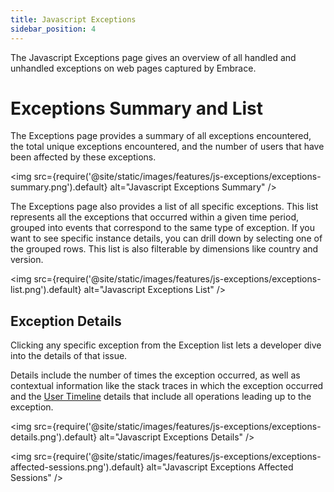 ```yaml
---
title: Javascript Exceptions
sidebar_position: 4
---
```


The Javascript Exceptions page gives an overview of all handled and unhandled exceptions on web pages captured by Embrace.

# Exceptions Summary and List

The Exceptions page provides a summary of all exceptions encountered, the total unique exceptions encountered, and the number of users that have been affected by these exceptions.

<img src={require('@site/static/images/features/js-exceptions/exceptions-summary.png').default} alt="Javascript Exceptions Summary" />

The Exceptions page also provides a list of all specific exceptions. This list represents all the exceptions that
occurred within a given time period, grouped into events that correspond to the same type of exception. If you want to
see specific instance details, you can drill down by selecting one of the grouped rows. This list is also filterable by
dimensions like country and version.

<img src={require('@site/static/images/features/js-exceptions/exceptions-list.png').default} alt="Javascript Exceptions List" />

## Exception Details

Clicking any specific exception from the Exception list lets a developer dive into the details of that issue.  

Details include the number of times the exception occurred, as well as contextual information like the stack traces in which the exception occurred and the [User Timeline](/product/sessions/user-timeline.md) details that include all operations leading up to the exception.

<img src={require('@site/static/images/features/js-exceptions/exceptions-details.png').default} alt="Javascript Exceptions Details" />

<img src={require('@site/static/images/features/js-exceptions/exceptions-affected-sessions.png').default} alt="Javascript Exceptions Affected Sessions" />
